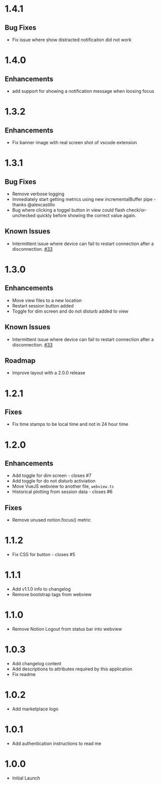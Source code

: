 # 1.4.1

## Bug Fixes

- Fix issue where show distracted notificaiton did not work

# 1.4.0

## Enhancements

- add support for showing a notification message when loosing focus

# 1.3.2

## Enhancements

- Fix banner image with real screen shot of vscode extension

# 1.3.1

## Bug Fixes

- Remove verbose logging
- Immediately start getting metrics using new incrementalBuffer pipe - thanks @alexcastillo
- Bug where clicking a toggel button in view could flash check/or-unchecked quickly before showing the correct value again.

## Known Issues

- Intermittent issue where device can fail to restart connection after a disconnection. [#33](https://github.com/neurosity/notion-js/issues/33)

# 1.3.0

## Enhancements

- Move view files to a new location
- Restart session button added
- Toggle for dim screen and do not disturb added to view

## Known Issues

- Intermittent issue where device can fail to restart connection after a disconnection. [#33](https://github.com/neurosity/notion-js/issues/33)

## Roadmap

- Improve layout with a 2.0.0 release

# 1.2.1

## Fixes

- Fix time stamps to be local time and not in 24 hour time

# 1.2.0

## Enhancements

- Add toggle for dim screen - closes #7
- Add toggle for do not disturb activiation
- Move VueJS webview to another file, `webview.ts`
- Historical plotting from session data - closes #6

## Fixes

- Remove unused notion.focus() metric

# 1.1.2

- Fix CSS for button - closes #5

# 1.1.1

- Add v1.1.0 info to changelog
- Remove bootstrap tags from webview

# 1.1.0

- Remove Notion Logout from status bar into webview

# 1.0.3

- Add changelog content
- Add descriptions to attributes required by this application
- Fix readme

# 1.0.2

- Add marketplace logo

# 1.0.1

- Add authentication instructions to read me

# 1.0.0

- Initial Launch
